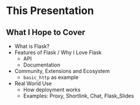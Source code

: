 <style type="text/css">
h1 {
	margin-bottom: 27px;
}
</style>

This Presentation
=================


What I Hope to Cover
--------------------

- What is Flask?
- Features of Flask / Why I Love Flask
	- API
	- Documentation
- Community, Extensions and Ecosystem
	- `basic_http` as example
- Real World Use
	- How deployment works
	- Examples: Proxy, Shortlink, Chat, Flask_Slides
